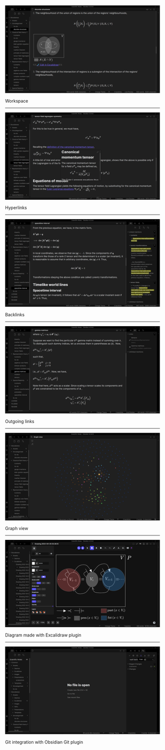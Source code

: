![Workspace](/_Common/_Assets/Images/workspace.png)

Workspace

---

![Hyperlinks](/_Common/_Assets/Images/hyperlinks.png)

Hyperlinks

---

![Backlinks](/_Common/_Assets/Images/backlinks.png)

Backlinks

---

![Outgoing links](/_Common/_Assets/Images/outgoing_links.png)

Outgoing links

---

![Graph view](/_Common/_Assets/Images/graph_view.png)

Graph view

---

![Excalidraw](/_Common/_Assets/Images/excalidraw.png)

Diagram made with Excalidraw plugin

---

![Git integration](/_Common/_Assets/Images/git.png)

Git integration with Obsidian Git plugin